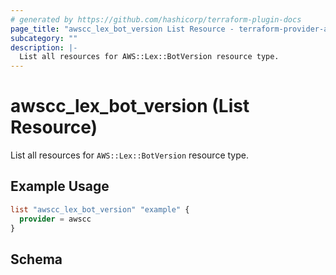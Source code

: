 ```yaml
---
# generated by https://github.com/hashicorp/terraform-plugin-docs
page_title: "awscc_lex_bot_version List Resource - terraform-provider-awscc"
subcategory: ""
description: |-
  List all resources for AWS::Lex::BotVersion resource type.
---
```


# awscc_lex_bot_version (List Resource)

List all resources for `AWS::Lex::BotVersion` resource type.

## Example Usage

```terraform
list "awscc_lex_bot_version" "example" {
  provider = awscc
}
```

<!-- schema generated by tfplugindocs -->
## Schema
